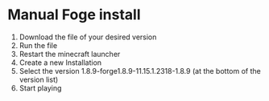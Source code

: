 # Manual Foge install
1. Download the file of your desired version
2. Run the file
3. Restart the minecraft launcher
4. Create a new Installation
5. Select the version 1.8.9-forge1.8.9-11.15.1.2318-1.8.9 (at the bottom of the version list)
6. Start playing

